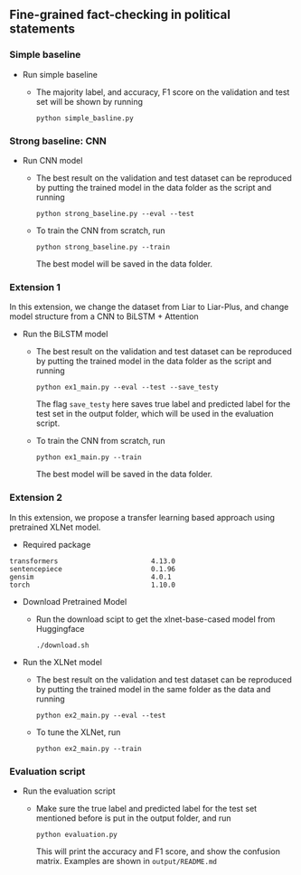 ## Fine-grained fact-checking in political statements

### Simple baseline

- Run simple baseline

  - The majority label, and accuracy, F1 score on the validation and test set will be shown by running

    ```
    python simple_basline.py
    ```

### Strong baseline: CNN

- Run CNN model

  - The best result on the validation and test dataset can be reproduced by putting the trained model in the data folder as the script and running

    ```
    python strong_baseline.py --eval --test 
    ```

  - To train the CNN from scratch, run

    ```
    python strong_baseline.py --train
    ```

    The best model will be saved in the data folder.

### Extension 1

In this extension, we change the dataset from Liar to Liar-Plus, and change model structure from a CNN to BiLSTM + Attention

- Run the BiLSTM model

  - The best result on the validation and test dataset can be reproduced by putting the trained model in the data folder as the script and running

    ```
    python ex1_main.py --eval --test --save_testy
    ```

    The flag `save_testy` here saves true label and predicted label for the test set in the output folder, which will be used in the evaluation script.

  - To train the CNN from scratch, run

    ```
    python ex1_main.py --train
    ```

    The best model will be saved in the data folder.

### Extension 2

In this extension, we propose a transfer learning based approach using pretrained XLNet model.

- Required package

```
transformers                       4.13.0
sentencepiece                      0.1.96
gensim                             4.0.1
torch                              1.10.0
```

- Download Pretrained Model

  - Run the download scipt to get the xlnet-base-cased model from Huggingface

    ```
    ./download.sh
    ```


- Run the XLNet model

  - The best result on the validation and test dataset can be reproduced by putting the trained model in the same folder as the data and running

    ```
    python ex2_main.py --eval --test 
    ```


  - To tune the XLNet, run

    ```
    python ex2_main.py --train
    ```

    

### Evaluation script

- Run the evaluation script

  - Make sure the true label and predicted label for the test set mentioned before is put in the output folder, and run 

    ```
    python evaluation.py
    ```

    This will print the accuracy and F1 score, and show the confusion matrix. Examples are shown in `output/README.md`

